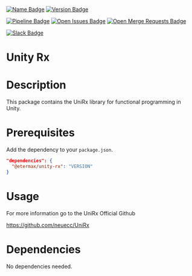 [![Name Badge][name]][name-link]
[![Version Badge][version]][version-link]

[![Pipeline Badge][pipeline]][pipeline-link]
[![Open Issues Badge][open-issues]][open-issues-link]
[![Open Merge Requests Badge][open-merge-requests]][open-merge-requests-link]

[![Slack Badge][slack]][slack-link]

[name]: https://badges.etermax.com/packageJson?key=name&label=name&color=yellow&project=unity-tools/unity-rx
[name-link]: package.json
[version]: https://badges.etermax.com/packageJson?key=version&label=version&project=unity-tools/unity-rx
[version-link]: package.json
[pipeline]: https://badges.etermax.com/pipeline?project=unity-tools/unity-rx
[pipeline-link]: https://gitlab.etermax.net/unity-tools/unity-rx/pipelines
[open-issues]: https://badges.etermax.com/open-issues?project=unity-tools/unity-rx
[open-issues-link]: https://gitlab.etermax.net/unity-tools/unity-rx/issues?scope=all&utf8=✓&state=opened
[open-merge-requests]: https://badges.etermax.com/open-merge-requests?project=unity-tools/unity-rx
[open-merge-requests-link]: https://gitlab.etermax.net/unity-tools/unity-rx/merge_requests
[slack]: https://badges.etermax.com/slack?channel=ask-platform-team
[slack-link]: https://etermax.slack.com/app_redirect?channel=ask-platform-team

# Unity Rx

# Description

This package contains the UniRx library for functional programming in Unity.

# Prerequisites

Add the dependency to your `package.json`.

```json
"dependencies": {
  "@etermax/unity-rx": "VERSION"
}
```

# Usage

For more information go to the UniRx Official Github

https://github.com/neuecc/UniRx

# Dependencies

No dependencies needed.
